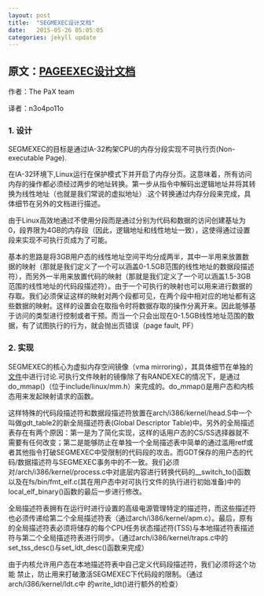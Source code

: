 ```yaml
---
layout: post
title:  "SEGMEXEC设计文档"
date:   2015-05-26 05:05:05
categories: jekyll update
---
```


## 原文：[PAGEEXEC设计文档](http://pax.grsecurity.net/docs/segmexec.txt)

作者：The PaX team

译者：n3o4po11o


### 1. 设计

SEGMEXEC的目标是通过IA-32构架CPU的内存分段实现不可执行页(Non-executable Page).

在IA-32环境下,Linux运行在保护模式下并开启了内存分页。这意味着，所有访问内存的操作都必须经过两步的地址转换。第一步从指令中解码出逻辑地址并将其转换为线性地址（也就是我们常说的虚拟地址）.这个转换通过内存分段来完成，具体细节在另外的文档进行描述。   

由于Linux高效地通过不使用分段而是通过分别为代码和数据的访问创建基址为0，段界限为4GB的内存段（因此，逻辑地址和线性地址一致），这使得通过设置段来实现不可执行页成为了可能。   

基本的思路是将3GB用户态的线性地址空间平均分成两半，其中一半用来放置数据的映射（那就是我们定义了一个可以涵盖0-1.5GB范围的线性地址的数据段描述符），而另外一半用来放置代码的映射（那就是我们定义了一个可以涵盖1.5-3GB范围的线性地址的代码段描述符）。由于一个可执行的映射也可以用来进行数据的存取。我们必须保证这样的映射对两个段都可见，在两个段中相对应的地址都有这些数据的映射。这样的设置会在取指令时将数据存取的操作分离开来。因此能够基于访问的类型进行控制或者干预。而当一个只会出现在0-1.5GB线性地址范围的数据，有了试图执行的行为，就会抛出页错误（page fault, PF）   

### 2. 实现

SEGMEXEC的核心为虚拟内存空间镜像（vma mirroring），其具体细节在单独的[文件](https://pax.grsecurity.net/docs/vmmirror.txt)中进行讨论.可执行文件映射的镜像除了有RANDEXEC的情况下，是通过do_mmap()（位于include/linux/mm.h）来完成的。do_mmap()是用户态和内核态用来发起映射请求的函数。   

这样特殊的代码段描述符和数据段描述符放置在arch/i386/kernel/head.S中一个叫做gdt_table2的新全局描述符表(Global Descriptor Table)中。另外的全局描述表存在有两个原因：第一是为了简化实现，这样的话用户态的CS/SS选择器就不需要有任何改变；第二是能够防止在单独一个全局描述表中简单的通过滥用retf或者其他指令打破SEGMEXEC中受限制的代码段的攻击。而GDT保存的用户态的代码/数据描述符与SEGMEXEC事务中的不一致。我们必须对/arch/i386/kernel/process.c中对底层内容进行转换代码的__switch_to()函数以及在fs/bin/fmt_elf.c(其在用户态中对可执行文件的执行进行初始准备)中的local_elf_binary()函数的最后一步进行修改。   

全局描述符表拥有在运行时进行设置的高级电源管理特定的描述符，而这些描述符也必须传递给第二个全局描述符表（通过arch/i386/kernel/apm.c）。最后，原有的全局描述符表必须将储存的每个CPU任务状态描述符(TSS)与本地描述符表描述符与第二个全局描述符表进行同步。（通过arch/i386/kernel/traps.c中的set_tss_desc()与set_ldt_desc()函数来完成）

由于内核允许用户态在本地描述符表中自己定义代码段描述符，我们必须将这个功能
禁止，防止用来打破激活SEGMEXEC下代码段的限制。（通过arch/i386/kernel/ldt.c中
的write_ldt()进行额外的检查）
